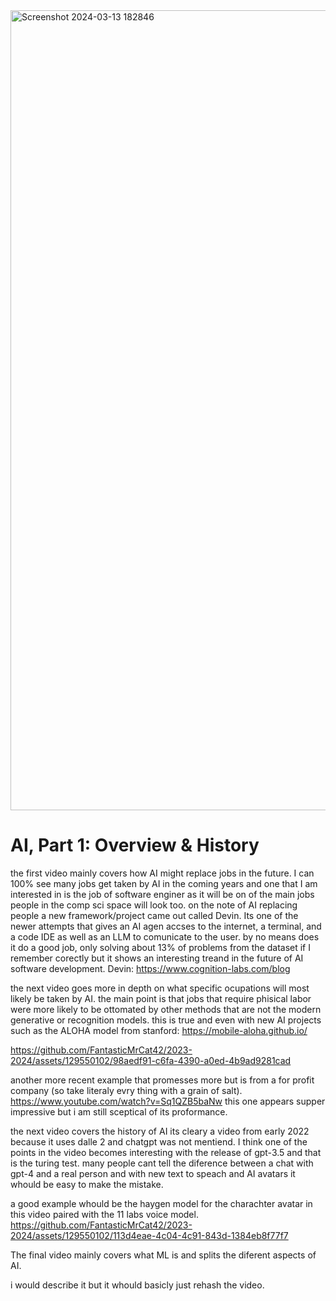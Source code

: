 
<img width="1280" alt="Screenshot 2024-03-13 182846" src="https://github.com/FantasticMrCat42/2023-2024/assets/129550102/b1ee2d01-048e-4eb3-92b8-21b7ceace662">

# AI, Part 1: Overview & History # 
the first video mainly covers how AI might replace jobs in the future. I can 100% see many jobs get taken by AI in the coming years and one that I am interested in is the job of software enginer as it will be on of the main jobs people in the comp sci space will look too. on the note of AI replacing people a new framework/project came out called Devin. Its one of the newer attempts that gives an AI agen accses to the internet, a terminal, and a code IDE as well as an LLM to comunicate to the user. by no means does it do a good job, only solving about 13% of problems from the dataset if I remember corectly but it shows an interesting treand in the future of AI software development.
Devin: https://www.cognition-labs.com/blog

the next video goes more in depth on what specific ocupations will most likely be taken by AI. the main point is that jobs that require phisical labor were more likely to be ottomated by other methods that are not the modern generative or recognition models. this is true and even with new AI projects such as the ALOHA model from stanford:
https://mobile-aloha.github.io/


https://github.com/FantasticMrCat42/2023-2024/assets/129550102/98aedf91-c6fa-4390-a0ed-4b9ad9281cad



another more recent example that promesses more but is from a for profit company (so take literaly evry thing with a grain of salt).
https://www.youtube.com/watch?v=Sq1QZB5baNw 
this one appears supper impressive but i am still sceptical of its proformance.

the next video covers the history of AI
its cleary a video from early 2022 because it uses dalle 2 and chatgpt was not mentiend. I think one of the points in the video becomes interesting  with the release of gpt-3.5 and that is the turing test. many people cant tell the diference between a chat with gpt-4 and a real person and with new text to speach and AI avatars it whould be easy to make the mistake.

a good example whould be the haygen model for the charachter avatar in this video paired with the 11 labs voice model. 
https://github.com/FantasticMrCat42/2023-2024/assets/129550102/113d4eae-4c04-4c91-843d-1384eb8f77f7


The final video mainly covers what ML is and splits the diferent aspects of AI.

i would describe it but it whould basicly just rehash the video.


